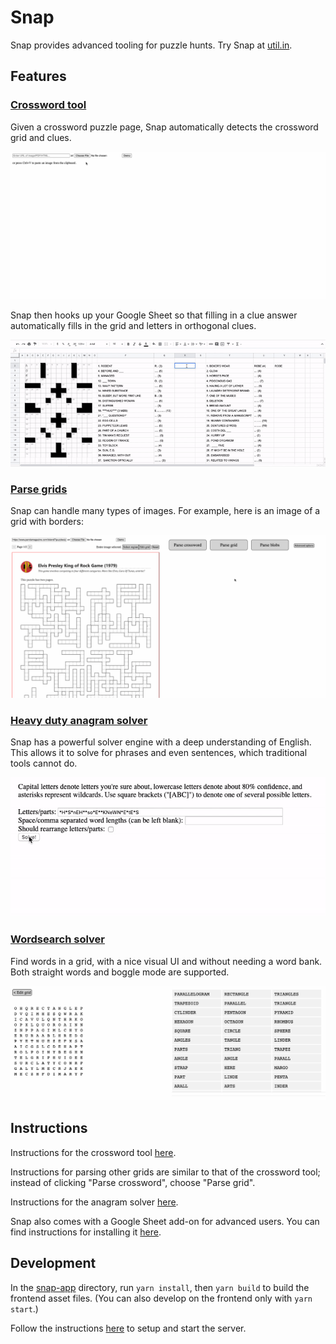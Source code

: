 Snap
====

Snap provides advanced tooling for puzzle hunts. Try Snap at [util.in](https://util.in).

Features
--------

### [Crossword tool](https://util.in/parser)

Given a crossword puzzle page, Snap automatically detects the crossword grid and clues.

![Parsing a crossword](docs/parse_crossword.gif)

Snap then hooks up your Google Sheet so that filling in a clue answer automatically fills in the grid and letters in orthogonal clues.

![Exported crossword](docs/crossword.gif)

### [Parse grids](https://util.in/parser)

Snap can handle many types of images. For example, here is an image of a grid with borders:

![Bordered grid](docs/bordered-grid.gif)

### [Heavy duty anagram solver](https://util.in/solver)

Snap has a powerful solver engine with a deep understanding of English. This allows it to solve for phrases and even sentences, which traditional tools cannot do.

![Anagram](docs/anagram.gif)

### [Wordsearch solver](https://util.in/wordsearch)

Find words in a grid, with a nice visual UI and without needing a word bank. Both straight words and boggle mode are supported.

![Word search](docs/wordsearch.gif)


Instructions
------------

Instructions for the crossword tool [here](../../wiki/Crossword-tool-tutorial).

Instructions for parsing other grids are similar to that of the crossword tool; instead of clicking "Parse crossword", choose "Parse grid".

Instructions for the anagram solver [here](../../wiki/Heavy-duty-anagram-solver).

Snap also comes with a Google Sheet add-on for advanced users. You can find instructions for installing it [here](../../wiki/Google-Sheet-add-on).


Development
-----------

In the [snap-app](snap-app) directory, run `yarn install`, then `yarn build` to build the frontend asset files. (You can also develop on the frontend only with `yarn start`.)

Follow the instructions [here](snap-server/README.md) to setup and start the server.

